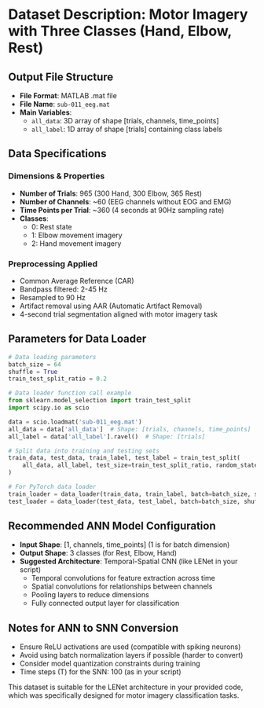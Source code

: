 # Dataset Description: Motor Imagery with Three Classes (Hand, Elbow, Rest)

## Output File Structure
- **File Format**: MATLAB .mat file
- **File Name**: `sub-011_eeg.mat`
- **Main Variables**:
  - `all_data`: 3D array of shape [trials, channels, time_points]
  - `all_label`: 1D array of shape [trials] containing class labels

## Data Specifications

### Dimensions & Properties
- **Number of Trials**: 965 (300 Hand, 300 Elbow, 365 Rest)
- **Number of Channels**: ~60 (EEG channels without EOG and EMG)
- **Time Points per Trial**: ~360 (4 seconds at 90Hz sampling rate)
- **Classes**:
  - 0: Rest state
  - 1: Elbow movement imagery
  - 2: Hand movement imagery

### Preprocessing Applied
- Common Average Reference (CAR)
- Bandpass filtered: 2-45 Hz
- Resampled to 90 Hz
- Artifact removal using AAR (Automatic Artifact Removal)
- 4-second trial segmentation aligned with motor imagery task

## Parameters for Data Loader

```python
# Data loading parameters
batch_size = 64
shuffle = True
train_test_split_ratio = 0.2

# Data loader function call example
from sklearn.model_selection import train_test_split
import scipy.io as scio

data = scio.loadmat('sub-011_eeg.mat')
all_data = data['all_data']  # Shape: [trials, channels, time_points]
all_label = data['all_label'].ravel()  # Shape: [trials]

# Split data into training and testing sets
train_data, test_data, train_label, test_label = train_test_split(
    all_data, all_label, test_size=train_test_split_ratio, random_state=42
)

# For PyTorch data loader
train_loader = data_loader(train_data, train_label, batch=batch_size, shuffle=True)
test_loader = data_loader(test_data, test_label, batch=batch_size, shuffle=False)
```

## Recommended ANN Model Configuration

- **Input Shape**: [1, channels, time_points] (1 is for batch dimension)
- **Output Shape**: 3 classes (for Rest, Elbow, Hand)
- **Suggested Architecture**: Temporal-Spatial CNN (like LENet in your script)
  - Temporal convolutions for feature extraction across time
  - Spatial convolutions for relationships between channels
  - Pooling layers to reduce dimensions
  - Fully connected output layer for classification

## Notes for ANN to SNN Conversion
- Ensure ReLU activations are used (compatible with spiking neurons)
- Avoid using batch normalization layers if possible (harder to convert)
- Consider model quantization constraints during training
- Time steps (T) for the SNN: 100 (as in your script)

This dataset is suitable for the LENet architecture in your provided code, which was specifically designed for motor imagery classification tasks.